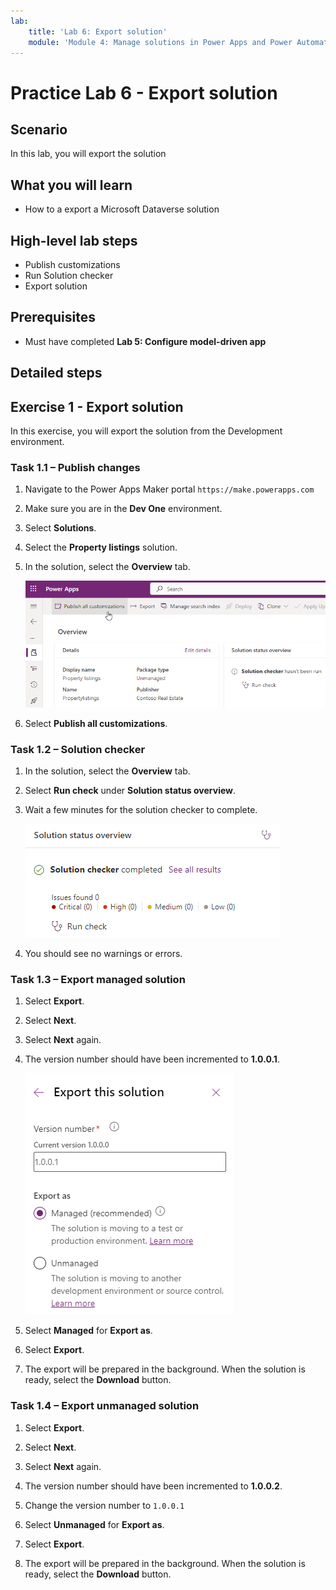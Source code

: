 ```yaml
---
lab:
    title: 'Lab 6: Export solution'
    module: 'Module 4: Manage solutions in Power Apps and Power Automate'
---
```


# Practice Lab 6 - Export solution

## Scenario

In this lab, you will export the solution

## What you will learn

- How to a export a Microsoft Dataverse solution

## High-level lab steps

- Publish customizations
- Run Solution checker
- Export solution
  
## Prerequisites

- Must have completed **Lab 5: Configure model-driven app**

## Detailed steps

## Exercise 1 - Export solution

In this exercise, you will export the solution from the Development environment.

### Task 1.1 – Publish changes

1. Navigate to the Power Apps Maker portal `https://make.powerapps.com`

1. Make sure you are in the **Dev One** environment.

1. Select **Solutions**.

1. Select the **Property listings** solution.

1. In the solution, select the **Overview** tab.

    ![Solution overview page.](../media/solution-overview.png)

1. Select **Publish all customizations**.


### Task 1.2 – Solution checker

1. In the solution, select the **Overview** tab.

1. Select **Run check** under **Solution status overview**.

1. Wait a few minutes for the solution checker to complete.

    ![Solution checker results page.](../media/solution-checker.png)

1. You should see no warnings or errors.


### Task 1.3 – Export managed solution

1. Select **Export**.

1. Select **Next**.

1. Select **Next** again.

1. The version number should have been incremented to **1.0.0.1**.

    ![Export solution pane.](../media/export-solution.png)

1. Select **Managed** for **Export as**.

1. Select **Export**.

1. The export will be prepared in the background. When the solution is ready, select the **Download** button.


### Task 1.4 – Export unmanaged solution

1. Select **Export**.

1. Select **Next**.

1. Select **Next** again.

1. The version number should have been incremented to **1.0.0.2**.

1. Change the version number to `1.0.0.1`

1. Select **Unmanaged** for **Export as**.

1. Select **Export**.

1. The export will be prepared in the background. When the solution is ready, select the **Download** button.


